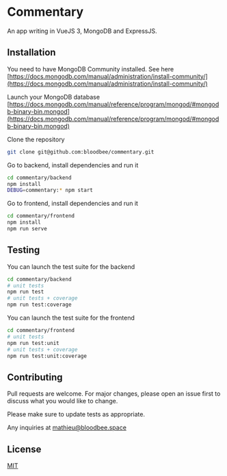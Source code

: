# Commentary

An app writing in VueJS 3, MongoDB and ExpressJS.

## Installation

You need to have MongoDB Community installed. See here [https://docs.mongodb.com/manual/administration/install-community/](https://docs.mongodb.com/manual/administration/install-community/)

Launch your MongoDB database [https://docs.mongodb.com/manual/reference/program/mongod/#mongodb-binary-bin.mongod](https://docs.mongodb.com/manual/reference/program/mongod/#mongodb-binary-bin.mongod)


Clone the repository
```bash
git clone git@github.com:bloodbee/commentary.git
```

Go to backend, install dependencies and run it
```bash
cd commentary/backend
npm install
DEBUG=commentary:* npm start
```

Go to frontend, install dependencies and run it
```bash
cd commentary/frontend
npm install
npm run serve
```

## Testing
You can launch the test suite for the backend
```bash
cd commentary/backend
# unit tests
npm run test
# unit tests + coverage
npm run test:coverage
```

You can launch the test suite for the frontend
```bash
cd commentary/frontend
# unit tests
npm run test:unit
# unit tests + coverage
npm run test:unit:coverage
```

## Contributing
Pull requests are welcome. For major changes, please open an issue first to discuss what you would like to change.

Please make sure to update tests as appropriate.

Any inquiries at mathieu@bloodbee.space

## License
[MIT](https://choosealicense.com/licenses/mit/)